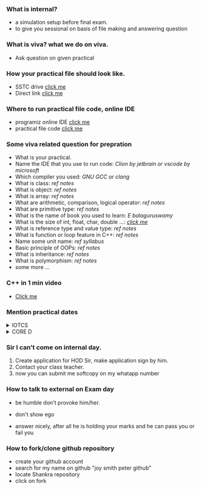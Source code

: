 ### What is internal?

- a simulation setup before final exam.
- to give you sessional on basis of file making and answering question

### What is viva? what we do on viva.

- Ask question on given practical

### How your practical file should look like.

- SSTC drive [click me](https://drive.google.com/drive/folders/1tB-YxJ2-F59RjyBhHeOhJbuv9WC2qEnT)
- Direct link [click me](https://drive.google.com/drive/folders/180WnZ7yKD7YFDdKIwB7VvbJBGm4J6gqO)

### Where to run practical file code, online IDE

- programiz online IDE [click me](https://www.programiz.com/cpp-programming/online-compiler/)
- practical file code [click me](https://github.com/joysmith/Shri-Shankaracharya-Technical-Campus)

### Some viva related question for prepration

- What is your practical.
- Name the IDE that you use to run code: _Clion by jetbrain or vscode by microsoft_
- Which compiler you used: _GNU GCC or clang_
- What is class: _ref notes_
- What is object: _ref notes_
- What is array: _ref notes_
- What are arithmetic, comparison, logical operator: _ref notes_
- What are primitive type: _ref notes_
- What is the name of book you used to learn: _E balaguruswamy_
- What is the size of int, float, char, double ...: _[click me](https://github.com/joysmith/cpp/blob/main/1%20basic.md#18-data-types-size-and-limits)_
- What is reference type and value type: _ref notes_
- What is function or loop feature in C++: _ref notes_
- Name some unit name: _ref syllabus_
- Basic principle of OOPs: _ref notes_
- What is inheritance: _ref notes_
- What is polymorphism: _ref notes_
- some more ...

### C++ in 1 min video

- [Click me](https://www.youtube.com/watch?v=MNeX4EGtR5Y)

### Mention practical dates

<details>

<summary>IOTCS</summary>

You can add text within a collapsed section.

You can add an image or a code block, too.

</details>

<details>

<summary>CORE D</summary>

You can add text within a collapsed section.

You can add an image or a code block, too.

</details>

### Sir I can't come on internal day.

1. Create application for HOD Sir, make application sign by him.
1. Contact your class teacher.
1. now you can submit me softcopy on my whatapp number

### How to talk to external on Exam day

- be humble don't provoke him/her.
- don't show ego

- answer nicely, after all he is holding your marks and he can pass you or fail you

### How to fork/clone github repository

- create your github account
- search for my name on github "joy smith peter github"
- locate Shankra repository
- click on fork
